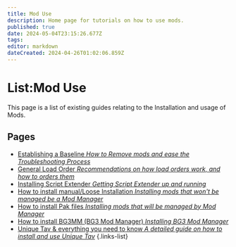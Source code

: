 ```yaml
---
title: Mod Use
description: Home page for tutorials on how to use mods.
published: true
date: 2024-05-04T23:15:26.677Z
tags: 
editor: markdown
dateCreated: 2024-04-26T01:02:06.859Z
---
```


# List:Mod Use
This page is a list of existing guides relating to the Installation and usage of Mods.

## Pages
- [Establishing a Baseline *How to Remove mods and ease the Troubleshooting Process*](How-to-remove-mods)
- [General Load Order *Recommendations on how load orders work, and how to orders them*](general-load-order)
- [Installing Script Extender *Getting Script Extender up and running*](How-to-install-Script-Extender)
- [How to install manual/Loose Installation *Installing mods that won't be managed be a Mod Manager*](How-to-install-manual-or-loose-file-mods)
- [How to install Pak files *Installing mods that will be managed by Mod Manager*](How-to-Install-Pak-Files)
- [How to install BG3MM (BG3 Mod Manager) *Installing BG3 Mod Manager*](Installation-Of-BG3MM)
- [Unique Tav & everything you need to know *A detailed guide on how to install and use Unique Tav*](/Tutorials/Mod-Use/Unique-Tav-Everything-you-need-to-know)
{.links-list}